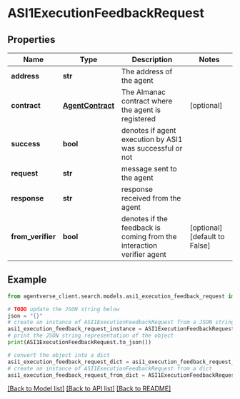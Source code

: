 # ASI1ExecutionFeedbackRequest


## Properties

Name | Type | Description | Notes
------------ | ------------- | ------------- | -------------
**address** | **str** | The address of the agent | 
**contract** | [**AgentContract**](AgentContract.md) | The Almanac contract where the agent is registered | [optional] 
**success** | **bool** | denotes if agent execution by ASI1 was successful or not | 
**request** | **str** | message sent to the agent | 
**response** | **str** | response received from the agent | 
**from_verifier** | **bool** | denotes if the feedback is coming from the interaction verifier agent | [optional] [default to False]

## Example

```python
from agentverse_client.search.models.asi1_execution_feedback_request import ASI1ExecutionFeedbackRequest

# TODO update the JSON string below
json = "{}"
# create an instance of ASI1ExecutionFeedbackRequest from a JSON string
asi1_execution_feedback_request_instance = ASI1ExecutionFeedbackRequest.from_json(json)
# print the JSON string representation of the object
print(ASI1ExecutionFeedbackRequest.to_json())

# convert the object into a dict
asi1_execution_feedback_request_dict = asi1_execution_feedback_request_instance.to_dict()
# create an instance of ASI1ExecutionFeedbackRequest from a dict
asi1_execution_feedback_request_from_dict = ASI1ExecutionFeedbackRequest.from_dict(asi1_execution_feedback_request_dict)
```
[[Back to Model list]](../README.md#documentation-for-models) [[Back to API list]](../README.md#documentation-for-api-endpoints) [[Back to README]](../README.md)


